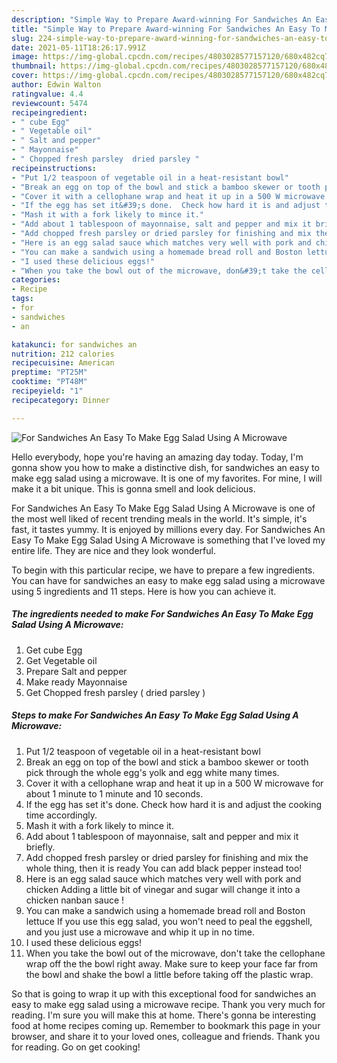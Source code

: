 ```yaml
---
description: "Simple Way to Prepare Award-winning For Sandwiches An Easy To Make Egg Salad Using A Microwave"
title: "Simple Way to Prepare Award-winning For Sandwiches An Easy To Make Egg Salad Using A Microwave"
slug: 224-simple-way-to-prepare-award-winning-for-sandwiches-an-easy-to-make-egg-salad-using-a-microwave
date: 2021-05-11T18:26:17.991Z
image: https://img-global.cpcdn.com/recipes/4803028577157120/680x482cq70/for-sandwiches-an-easy-to-make-egg-salad-using-a-microwave-recipe-main-photo.jpg
thumbnail: https://img-global.cpcdn.com/recipes/4803028577157120/680x482cq70/for-sandwiches-an-easy-to-make-egg-salad-using-a-microwave-recipe-main-photo.jpg
cover: https://img-global.cpcdn.com/recipes/4803028577157120/680x482cq70/for-sandwiches-an-easy-to-make-egg-salad-using-a-microwave-recipe-main-photo.jpg
author: Edwin Walton
ratingvalue: 4.4
reviewcount: 5474
recipeingredient:
- " cube Egg"
- " Vegetable oil"
- " Salt and pepper"
- " Mayonnaise"
- " Chopped fresh parsley  dried parsley "
recipeinstructions:
- "Put 1/2 teaspoon of vegetable oil in a heat-resistant bowl"
- "Break an egg on top of the bowl and stick a bamboo skewer or tooth pick through the whole egg&#39;s yolk and egg white many times."
- "Cover it with a cellophane wrap and heat it up in a 500 W microwave for about 1 minute to 1 minute and 10 seconds."
- "If the egg has set it&#39;s done.  Check how hard it is and adjust the cooking time accordingly."
- "Mash it with a fork likely to mince it."
- "Add about 1 tablespoon of mayonnaise, salt and pepper and mix it briefly."
- "Add chopped fresh parsley or dried parsley for finishing and mix the whole thing, then it is ready You can add black pepper instead too!"
- "Here is an egg salad sauce which matches very well with pork and chicken Adding a little bit of vinegar and sugar will change it into a chicken nanban sauce !"
- "You can make a sandwich using a homemade bread roll and Boston lettuce If you use this egg salad, you won&#39;t need to peal the eggshell, and you just use a microwave and whip it up in no time."
- "I used these delicious eggs!"
- "When you take the bowl out of the microwave, don&#39;t take the cellophane wrap off the the bowl right away. Make sure to keep your face far from the bowl and shake the bowl a little before taking off the plastic wrap."
categories:
- Recipe
tags:
- for
- sandwiches
- an

katakunci: for sandwiches an 
nutrition: 212 calories
recipecuisine: American
preptime: "PT25M"
cooktime: "PT48M"
recipeyield: "1"
recipecategory: Dinner

---
```



![For Sandwiches An Easy To Make Egg Salad Using A Microwave](https://img-global.cpcdn.com/recipes/4803028577157120/680x482cq70/for-sandwiches-an-easy-to-make-egg-salad-using-a-microwave-recipe-main-photo.jpg)

Hello everybody, hope you're having an amazing day today. Today, I'm gonna show you how to make a distinctive dish, for sandwiches an easy to make egg salad using a microwave. It is one of my favorites. For mine, I will make it a bit unique. This is gonna smell and look delicious.

For Sandwiches An Easy To Make Egg Salad Using A Microwave is one of the most well liked of recent trending meals in the world. It's simple, it's fast, it tastes yummy. It is enjoyed by millions every day. For Sandwiches An Easy To Make Egg Salad Using A Microwave is something that I've loved my entire life. They are nice and they look wonderful.




To begin with this particular recipe, we have to prepare a few ingredients. You can have for sandwiches an easy to make egg salad using a microwave using 5 ingredients and 11 steps. Here is how you can achieve it.

<!--inarticleads1-->

##### The ingredients needed to make For Sandwiches An Easy To Make Egg Salad Using A Microwave:

1. Get  cube Egg
1. Get  Vegetable oil
1. Prepare  Salt and pepper
1. Make ready  Mayonnaise
1. Get  Chopped fresh parsley ( dried parsley )




<!--inarticleads2-->

##### Steps to make For Sandwiches An Easy To Make Egg Salad Using A Microwave:

1. Put 1/2 teaspoon of vegetable oil in a heat-resistant bowl
1. Break an egg on top of the bowl and stick a bamboo skewer or tooth pick through the whole egg&#39;s yolk and egg white many times.
1. Cover it with a cellophane wrap and heat it up in a 500 W microwave for about 1 minute to 1 minute and 10 seconds.
1. If the egg has set it&#39;s done.  Check how hard it is and adjust the cooking time accordingly.
1. Mash it with a fork likely to mince it.
1. Add about 1 tablespoon of mayonnaise, salt and pepper and mix it briefly.
1. Add chopped fresh parsley or dried parsley for finishing and mix the whole thing, then it is ready You can add black pepper instead too!
1. Here is an egg salad sauce which matches very well with pork and chicken Adding a little bit of vinegar and sugar will change it into a chicken nanban sauce !
1. You can make a sandwich using a homemade bread roll and Boston lettuce If you use this egg salad, you won&#39;t need to peal the eggshell, and you just use a microwave and whip it up in no time.
1. I used these delicious eggs!
1. When you take the bowl out of the microwave, don&#39;t take the cellophane wrap off the the bowl right away. Make sure to keep your face far from the bowl and shake the bowl a little before taking off the plastic wrap.




So that is going to wrap it up with this exceptional food for sandwiches an easy to make egg salad using a microwave recipe. Thank you very much for reading. I'm sure you will make this at home. There's gonna be interesting food at home recipes coming up. Remember to bookmark this page in your browser, and share it to your loved ones, colleague and friends. Thank you for reading. Go on get cooking!
